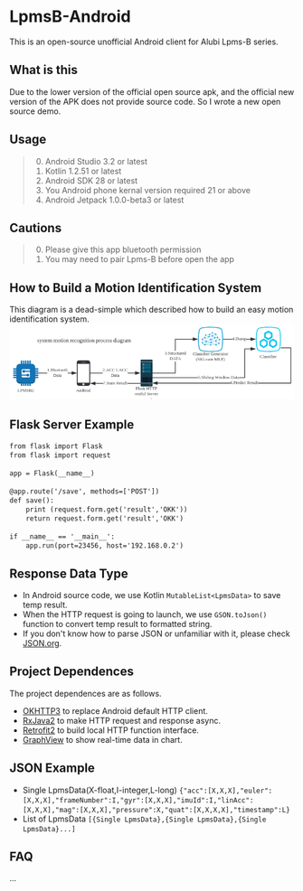 # LpmsB-Android
This is an open-source unofficial Android client for Alubi Lpms-B series.

## What is this
Due to the lower version of the official open source apk, and the official new version of the APK does not provide source code.
So I wrote a new open source demo.

## Usage
> 0.   Android Studio 3.2 or latest
> 1.   Kotlin 1.2.51 or latest
> 2.   Android SDK 28 or latest
> 3.   You Android phone kernal version required 21 or above
> 4.   Android Jetpack 1.0.0-beta3 or latest

## Cautions
> 0.   Please give this app bluetooth permission
> 1.   You may need to pair Lpms-B before open the app

## How to Build a Motion Identification System
This diagram is a dead-simple which described how to build an easy motion identification system.
![Diagram](imgs/diagram.png)

## Flask Server Example

    from flask import Flask
    from flask import request

    app = Flask(__name__)

    @app.route('/save', methods=['POST'])
    def save():
        print (request.form.get('result','OKK'))
        return request.form.get('result','OKK')

    if __name__ == '__main__':
        app.run(port=23456, host='192.168.0.2')

## Response Data Type
* In Android source code, we use Kotlin `MutableList<LpmsData>` to save temp result.
* When the HTTP request is going to launch, we use `GSON.toJson()` function to convert temp result to formatted string.
* If you don't know how to parse JSON or unfamiliar with it, please check [JSON.org](http://www.json.org/).

## Project Dependences
The project dependences are as follows.
* [OKHTTP3](https://github.com/square/okhttp) to replace Android default HTTP client.
* [RxJava2](https://github.com/ReactiveX/RxJava) to make HTTP request and response async.
* [Retrofit2](https://github.com/square/retrofit) to build local HTTP function interface.
* [GraphView](https://github.com/jjoe64/GraphView) to show real-time data in chart.

## JSON Example
* Single LpmsData(X-float,I-integer,L-long)
`{"acc":[X,X,X],"euler":[X,X,X],"frameNumber":I,"gyr":[X,X,X],"imuId":I,"linAcc":[X,X,X],"mag":[X,X,X],"pressure":X,"quat":[X,X,X,X],"timestamp":L}`
* List of LpmsData
`[{Single LpmsData},{Single LpmsData},{Single LpmsData}...]`

## FAQ
...
